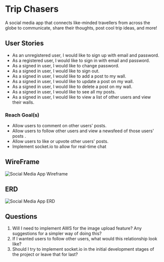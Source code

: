# Trip Chasers

A social media app that connects like-minded travellers from across the globe to communicate, share their thoughts, post cool trip ideas, and more!

## User Stories 

* As an unregistered user, I would like to sign up with email and password.
* As a registered user, I would like to sign in with email and password.
* As a signed in user, I would like to change password.
* As a signed in user, I would like to sign out.
* As a signed in user, I would like to add a post to my wall.
* As a signed in user, I would like to update a post on my wall.
* As a signed in user, I would like to delete a post on my wall.
* As a signed in user, I would like to see all my posts.
* As a signed in user, I would like to view a list of other users and view their walls.

### Reach Goal(s)
* Allow users to comment on other users' posts.
* Allow users to follow other users and view a newsfeed of those users' posts .
* Allow users to like or upvote other users' posts.
* Implement socket.io to allow for real-time chat

## WireFrame

![Social Media App Wireframe](https://media.git.generalassemb.ly/user/41949/files/bfc58774-65f8-4a7d-9395-b2bc02be36c4)

## ERD

![Social Media App ERD](https://media.git.generalassemb.ly/user/41949/files/32c68d75-724a-431e-b06a-c5ea47ca7a11)


## Questions

1. Will I need to implement AWS for the image upload feature? Any suggestions for a simpler way of doing this?
2. If I wanted users to follow other users, what would this relationship look like?
3. Should I try to implement socket.io in the initial development stages of the project or leave that for last?
